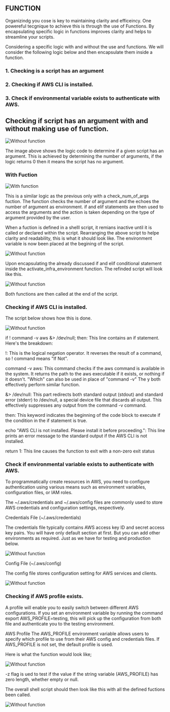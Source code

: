 ## FUNCTION

Organizindg you cose is key to maintaining clarity and efficeincy. One powereful tecgnique to achieve this is through the use of Functions.
By encapsulating specific logic in functions improves clarity and helps to streamline your scripts. 

Considering a specific logic with and without the use and functions. 
We will consider the following logic below and then encapsulate them inside a function. 
### 1. Checking is a script has an argument
### 2. Checking if AWS CLI is installed.
### 3. Check if environmental variable exists to authenticate with AWS.


## Checking if script has an argument with and without making use of function. 

![Without function](/Img8/A.png)

The image above shows the logic code to determine if a given script has an argument. This is achieved by determining the number of arguments, if the logic returns 0 then it means the script has no argument. 

### With Fuction

![With function](/Img8/B.png)

This is a similar logic as the previous only with a check_num_of_args fuction.
The function checks the number of argument and the echoes the number of argument as environment. if and elif statements are then used to access the arguments and the action is taken depending on the type of argument provided by the user.

When a fuction is defined in a shelll script, it remians inactive until it is called or declared within the script. Rearranging the above script to helpe clarity and readability, this is what it should look like. The environment variable is now been placed at the begining of the script.

![Without function](/Img8/C.png)

Upon encapsulating the already discussed if and elif conditional statement inside the activate_infra_environment function. The refinded script will look like this. 

![Without function](/Img8/D.png)

Both functions are then called at the end of the script.

###  Checking if AWS CLI is installed.

The script below shows how this is done. 

![Without function](/Img8/E.png)

if ! command -v aws &> /dev/null; then: 
This line contains an if statement. Here's the breakdown:

!: This is the logical negation operator. It reverses the result of a command, so ! command means "If Not".

command -v aws: This command checks if the aws command is available in the system. It returns the path to the aws executable if it exists, or nothing if it doesn't. 
"Which" can also be used in place of "command -v" The y both effectively perform similar function. 

&> /dev/null: This part redirects both standard output (stdout) and standard error (stderr) to /dev/null, a special device file that discards all output. This effectively suppresses any output from the command -v command. 

then: This keyword indicates the beginning of the code block to execute if the condition in the if statement is true.

echo "AWS CLI is not installed. Please install it before proceeding.": This line prints an error message to the standard output if the AWS CLI is not installed.

return 1: This line causes the function to exit with a non-zero exit status


###  Check if environmental variable exists to authenticate with AWS.

To programmatically create resources in AWS, you need to configure authentication using various means such as environment variables, configuration files, or IAM roles.

The ~/.aws/credentials and ~/.aws/config files are commonly used to store AWS credentials and configuration settings, respectively.

Credentials File (~/.aws/credentials)

The credentials file typically contains AWS access key ID and secret access key pairs. You will have only default section at first. But you can add other environments as required. Just as we have for testing and production below.

![Without function](/Img8/F.png)

Config File (~/.aws/config)

The config file stores configuration setting for AWS services and clients.

![Without function](/Img8/G.png)

### Checking if AWS profile exists.

A profile will enable you to easily switch between different AWS configurations. If you set an environment variable by running the command export AWS_PROFILE=testing, this will pick up the configuration from both file and authenticate you to the testing environment.

AWS Profile The AWS_PROFILE environment variable allows users to specify which profile to use from their AWS config and credentials files. If AWS_PROFILE is not set, the default profile is used.

Here is what the function would look like;

![Without function](/Img8/H.png)

-z flag is ued to test if the value if the string variable (AWS_PROFILE) has zero length, whether empty or null.

The overall shell script should then look like this with all the defined fuctions been called.

![Without function](/Img8/I.png)




